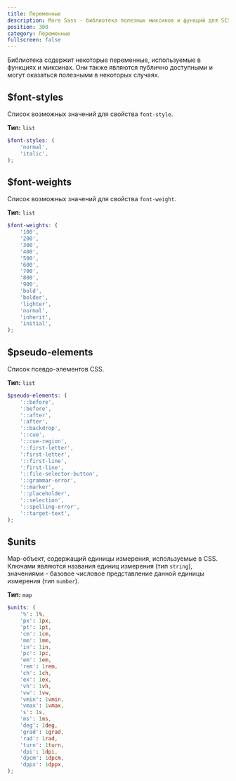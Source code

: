 ```yaml
---
title: Переменные
description: More Sass - библиотека полезных миксинов и функций для SCSS.
position: 300
category: Переменные
fullscreen: false
---
```


Библиотека содержит некоторые переменные, используемые в функциях и миксинах. Они также являются публично доступными и могут оказаться полезными в некоторых случаях.

## $font-styles

Список возможных значений для свойства `font-style`.

**Тип:** `list`

```scss
$font-styles: (
	'normal',
	'italic',
);
```

## $font-weights

Список возможных значений для свойства `font-weight`.

**Тип:** `list`

```scss
$font-weights: (
	'100',
	'200',
	'300',
	'400',
	'500',
	'600',
	'700',
	'800',
	'900',
	'bold',
	'bolder',
	'lighter',
	'normal',
	'inherit',
	'initial',
);
```

## $pseudo-elements

Список псевдо-элементов CSS.

**Тип:** `list`

```scss
$pseudo-elements: (
	'::before',
	':before',
	'::after',
	':after',
	'::backdrop',
	'::cue',
	'::cue-region',
	'::first-letter',
	':first-letter',
	'::first-line',
	':first-line',
	'::file-selector-button',
	'::grammar-error',
	'::marker',
	'::placeholder',
	'::selection',
	'::spelling-error',
	'::target-text',
);
```

## $units

Map-объект, содержащий единицы измерения, используемые в CSS. Ключами являются названия единиц измерения (тип `string`), значениями - базовое числовое представление данной единицы измерения (тип `number`).

**Тип:** `map`

```scss
$units: (
	'%': 1%,
	'px': 1px,
	'pt': 1pt,
	'cm': 1cm,
	'mm': 1mm,
	'in': 1in,
	'pc': 1pc,
	'em': 1em,
	'rem': 1rem,
	'ch': 1ch,
	'ex': 1ex,
	'vh': 1vh,
	'vw': 1vw,
	'vmin': 1vmin,
	'vmax': 1vmax,
	's': 1s,
	'ms': 1ms,
	'deg': 1deg,
	'grad': 1grad,
	'rad': 1rad,
	'turn': 1turn,
	'dpi': 1dpi,
	'dpcm': 1dpcm,
	'dppx': 1dppx,
);
```
